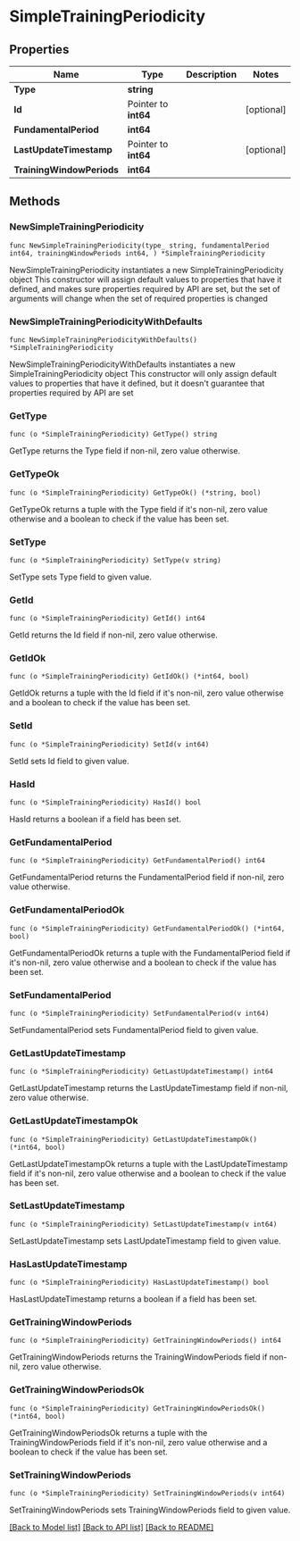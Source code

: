 # SimpleTrainingPeriodicity

## Properties

Name | Type | Description | Notes
------------ | ------------- | ------------- | -------------
**Type** | **string** |  | 
**Id** | Pointer to **int64** |  | [optional] 
**FundamentalPeriod** | **int64** |  | 
**LastUpdateTimestamp** | Pointer to **int64** |  | [optional] 
**TrainingWindowPeriods** | **int64** |  | 

## Methods

### NewSimpleTrainingPeriodicity

`func NewSimpleTrainingPeriodicity(type_ string, fundamentalPeriod int64, trainingWindowPeriods int64, ) *SimpleTrainingPeriodicity`

NewSimpleTrainingPeriodicity instantiates a new SimpleTrainingPeriodicity object
This constructor will assign default values to properties that have it defined,
and makes sure properties required by API are set, but the set of arguments
will change when the set of required properties is changed

### NewSimpleTrainingPeriodicityWithDefaults

`func NewSimpleTrainingPeriodicityWithDefaults() *SimpleTrainingPeriodicity`

NewSimpleTrainingPeriodicityWithDefaults instantiates a new SimpleTrainingPeriodicity object
This constructor will only assign default values to properties that have it defined,
but it doesn't guarantee that properties required by API are set

### GetType

`func (o *SimpleTrainingPeriodicity) GetType() string`

GetType returns the Type field if non-nil, zero value otherwise.

### GetTypeOk

`func (o *SimpleTrainingPeriodicity) GetTypeOk() (*string, bool)`

GetTypeOk returns a tuple with the Type field if it's non-nil, zero value otherwise
and a boolean to check if the value has been set.

### SetType

`func (o *SimpleTrainingPeriodicity) SetType(v string)`

SetType sets Type field to given value.


### GetId

`func (o *SimpleTrainingPeriodicity) GetId() int64`

GetId returns the Id field if non-nil, zero value otherwise.

### GetIdOk

`func (o *SimpleTrainingPeriodicity) GetIdOk() (*int64, bool)`

GetIdOk returns a tuple with the Id field if it's non-nil, zero value otherwise
and a boolean to check if the value has been set.

### SetId

`func (o *SimpleTrainingPeriodicity) SetId(v int64)`

SetId sets Id field to given value.

### HasId

`func (o *SimpleTrainingPeriodicity) HasId() bool`

HasId returns a boolean if a field has been set.

### GetFundamentalPeriod

`func (o *SimpleTrainingPeriodicity) GetFundamentalPeriod() int64`

GetFundamentalPeriod returns the FundamentalPeriod field if non-nil, zero value otherwise.

### GetFundamentalPeriodOk

`func (o *SimpleTrainingPeriodicity) GetFundamentalPeriodOk() (*int64, bool)`

GetFundamentalPeriodOk returns a tuple with the FundamentalPeriod field if it's non-nil, zero value otherwise
and a boolean to check if the value has been set.

### SetFundamentalPeriod

`func (o *SimpleTrainingPeriodicity) SetFundamentalPeriod(v int64)`

SetFundamentalPeriod sets FundamentalPeriod field to given value.


### GetLastUpdateTimestamp

`func (o *SimpleTrainingPeriodicity) GetLastUpdateTimestamp() int64`

GetLastUpdateTimestamp returns the LastUpdateTimestamp field if non-nil, zero value otherwise.

### GetLastUpdateTimestampOk

`func (o *SimpleTrainingPeriodicity) GetLastUpdateTimestampOk() (*int64, bool)`

GetLastUpdateTimestampOk returns a tuple with the LastUpdateTimestamp field if it's non-nil, zero value otherwise
and a boolean to check if the value has been set.

### SetLastUpdateTimestamp

`func (o *SimpleTrainingPeriodicity) SetLastUpdateTimestamp(v int64)`

SetLastUpdateTimestamp sets LastUpdateTimestamp field to given value.

### HasLastUpdateTimestamp

`func (o *SimpleTrainingPeriodicity) HasLastUpdateTimestamp() bool`

HasLastUpdateTimestamp returns a boolean if a field has been set.

### GetTrainingWindowPeriods

`func (o *SimpleTrainingPeriodicity) GetTrainingWindowPeriods() int64`

GetTrainingWindowPeriods returns the TrainingWindowPeriods field if non-nil, zero value otherwise.

### GetTrainingWindowPeriodsOk

`func (o *SimpleTrainingPeriodicity) GetTrainingWindowPeriodsOk() (*int64, bool)`

GetTrainingWindowPeriodsOk returns a tuple with the TrainingWindowPeriods field if it's non-nil, zero value otherwise
and a boolean to check if the value has been set.

### SetTrainingWindowPeriods

`func (o *SimpleTrainingPeriodicity) SetTrainingWindowPeriods(v int64)`

SetTrainingWindowPeriods sets TrainingWindowPeriods field to given value.



[[Back to Model list]](../README.md#documentation-for-models) [[Back to API list]](../README.md#documentation-for-api-endpoints) [[Back to README]](../README.md)


